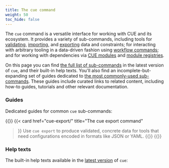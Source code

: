 ```yaml
---
title: The cue command
weight: 50
toc_hide: false
---
```


The `cue` command is a versatile interface for working with CUE and its ecosystem.
It provides a variety of sub-commands, including tools
for [validating]({{<relref"cue-help-vet">}}),
[importing]({{<relref"cue-help-import">}}), and
[exporting]({{<relref"cue-export">}}) data and constraints;
for interacting with arbitrary tooling in a data-driven fashion using
[workflow commands]({{<relref"cue-help-commands">}});
and for working with dependencies via
[CUE modules]({{<relref"cue-help-modules">}}) and
[module registries]({{<relref"cue-help-registryconfig">}}).

On this page you can find [the full list of sub-commands](#help-texts)
in the latest version of `cue`, and their built-in help texts.
You'll also find an incomplete-but-expanding set of guides dedicated to
[the most commonly-used sub-commands](#guides).
These guides include curated links to related content, including how-to guides,
tutorials and other relevant documentation.

<!-- H3 heading so this *doesn't* show up in the left-hand nav, which can serve as a command index. -->
### Guides

Dedicated guides for common `cue` sub-commands:

{{<cards>}}
{{< card
    href="cue-export/"
    title="The cue export command"
>}}
Use `cue export` to produce validated, concrete data for tools that need
configurations encoded in formats like JSON or YAML.
{{</card>}}
{{</cards>}}

<!-- H3 heading so this *doesn't* show up in the left-hand nav, which can serve as a command index. -->
### Help texts

The built-in help texts available in the
[latest version]({{<relref"docs/introduction/installation">}}#installing-the-cue-command)
of `cue`:
